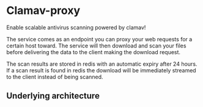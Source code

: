 # Clamav-proxy
Enable scalable antivirus scanning powered by clamav!

The service comes as an endpoint you can proxy your web requests for a certain host toward.
The service will then download and scan your files before delivering the data to the client making the download request.

The scan results are stored in redis with an automatic expiry after 24 hours. If a scan result is found in redis the 
download will be immediately streamed to the client instead of being scanned.


## Underlying architecture
